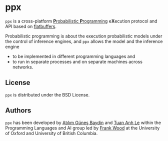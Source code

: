 # ppx

`ppx` is a cross-platform [**P**robabilistic **P**rogramming](http://www.probabilistic-programming.org) e**X**ecution protocol and API based on [flatbuffers](https://google.github.io/flatbuffers/).

Probabilistic programming is about the execution probabilistic models under the control of inference engines, and `ppx` allows the model and the inference engine
* to be implemented in different programming languages and
* to run in separate processes and on separate machines across networks.

## License

`ppx` is distributed under the BSD License.

## Authors

`ppx` has been developed by [Atılım Güneş Baydin](http://www.robots.ox.ac.uk/~gunes/) and [Tuan Anh Le](http://www.tuananhle.co.uk/) within the Programming Languages and AI group led by [Frank Wood](http://www.cs.ubc.ca/~fwood/index.html) at the University of Oxford and University of British Columbia.
